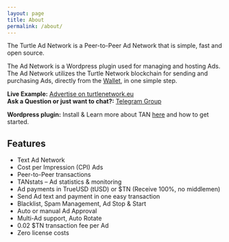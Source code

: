 ```yaml
---
layout: page
title: About
permalink: /about/
---
```


The Turtle Ad Network is a Peer-to-Peer Ad Network that is simple, fast and open source.

The Ad Network is a Wordpress plugin used for managing and hosting Ads.<br/>
The Ad Network utilizes the Turtle Network blockchain for sending and purchasing Ads, directly from the [Wallet](https://wallet.turtlenetwork.eu), in one simple step.

**Live Example:** [Advertise on turtlenetwork.eu](https://www.turtlenetwork.eu/advertise) <br/>
**Ask a Question or just want to chat?:** [Telegram Group](https://t.me/turtleadnetwork)

**Wordpress plugin:** Install & Learn more about TAN [here](https://wordpress.org/plugins/turtle-ad-network) and how to get started.

## Features

- Text Ad Network
- Cost per Impression (CPI) Ads
- Peer-to-Peer transactions
- TANstats – Ad statistics & monitoring
- Ad payments in TrueUSD (tUSD) or $TN (Receive 100%, no middlemen)
- Send Ad text and payment in one easy transaction
- Blacklist, Spam Management, Ad Stop & Start
- Auto or manual Ad Approval
- Multi-Ad support, Auto Rotate
- 0.02 $TN transaction fee per Ad
- Zero license costs
